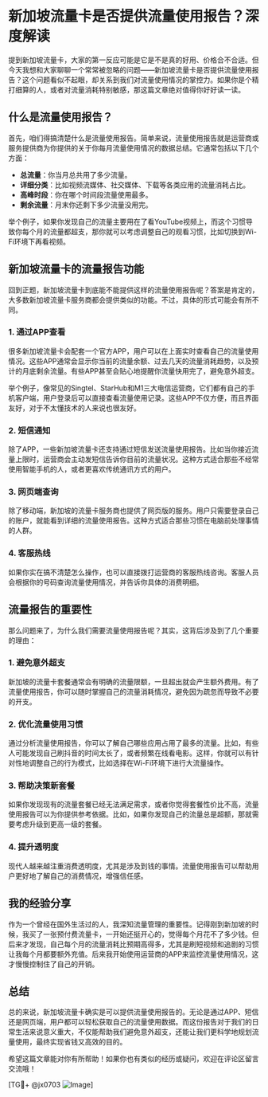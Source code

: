 # 新加坡流量卡是否提供流量使用报告？深度解读

提到新加坡流量卡，大家的第一反应可能是它是不是真的好用、价格合不合适。但今天我想和大家聊聊一个常常被忽略的问题——新加坡流量卡是否提供流量使用报告？这个问题看似不起眼，却关系到我们对流量使用情况的掌控力。如果你是个精打细算的人，或者对流量消耗特别敏感，那这篇文章绝对值得你好好读一读。

## 什么是流量使用报告？

首先，咱们得搞清楚什么是流量使用报告。简单来说，流量使用报告就是运营商或服务提供商为你提供的关于你每月流量使用情况的数据总结。它通常包括以下几个方面：

- **总流量**：你当月总共用了多少流量。
- **详细分类**：比如视频流媒体、社交媒体、下载等各类应用的流量消耗占比。
- **高峰时段**：你在哪个时间段流量使用最多。
- **剩余流量**：月末你还剩下多少流量没用完。

举个例子，如果你发现自己的流量主要用在了看YouTube视频上，而这个习惯导致你每个月的流量都超支，那你就可以考虑调整自己的观看习惯，比如切换到Wi-Fi环境下再看视频。

## 新加坡流量卡的流量报告功能

回到正题，新加坡流量卡到底能不能提供这样的流量使用报告呢？答案是肯定的，大多数新加坡流量卡服务商都会提供类似的功能。不过，具体的形式可能会有所不同。

### 1. **通过APP查看**
很多新加坡流量卡会配套一个官方APP，用户可以在上面实时查看自己的流量使用情况。这些APP通常会显示你当前的流量余额、过去几天的流量消耗趋势，以及预计的月底剩余流量。有些APP甚至会贴心地提醒你流量快用完了，避免意外超支。

举个例子，像常见的Singtel、StarHub和M1三大电信运营商，它们都有自己的手机客户端，用户登录后可以直接查看流量使用记录。这些APP不仅方便，而且界面友好，对于不太懂技术的人来说也很友好。

### 2. **短信通知**
除了APP，一些新加坡流量卡还支持通过短信发送流量使用报告。比如当你接近流量上限时，运营商会主动发短信告诉你目前的流量状况。这种方式适合那些不经常使用智能手机的人，或者更喜欢传统通讯方式的用户。

### 3. **网页端查询**
除了移动端，新加坡的流量卡服务商也提供了网页版的服务。用户只需要登录自己的账户，就能看到详细的流量使用报告。这种方式适合那些习惯在电脑前处理事情的人群。

### 4. **客服热线**
如果你实在搞不清楚怎么操作，也可以直接拨打运营商的客服热线咨询。客服人员会根据你的号码查询流量使用情况，并告诉你具体的消费明细。

## 流量报告的重要性

那么问题来了，为什么我们需要流量使用报告呢？其实，这背后涉及到了几个重要的理由：

### 1. **避免意外超支**
新加坡的流量卡套餐通常会有明确的流量限额，一旦超出就会产生额外费用。有了流量使用报告，你可以随时掌握自己的流量消耗情况，避免因为疏忽而导致不必要的开支。

### 2. **优化流量使用习惯**
通过分析流量使用报告，你可以了解自己哪些应用占用了最多的流量。比如，有些人可能发现自己刷抖音的时间太长了，或者频繁在线看电影。这样，你就可以有针对性地调整自己的行为模式，比如选择在Wi-Fi环境下进行大流量操作。

### 3. **帮助决策新套餐**
如果你发现现有的流量套餐已经无法满足需求，或者你觉得套餐性价比不高，流量使用报告可以为你提供参考依据。比如，如果你发现自己的流量总是超额，那就需要考虑升级到更高一级的套餐。

### 4. **提升透明度**
现代人越来越注重消费透明度，尤其是涉及到钱的事情。流量使用报告可以帮助用户更好地了解自己的消费情况，增强信任感。

## 我的经验分享

作为一个曾经在国外生活过的人，我深知流量管理的重要性。记得刚到新加坡的时候，我买了一张预付费流量卡，一开始还挺开心的，觉得每个月花不了多少钱。但后来才发现，自己每个月的流量消耗比预期高得多，尤其是刷短视频和追剧的习惯让我每个月都要额外充值。后来我开始使用运营商的APP来监控流量使用情况，这才慢慢控制住了自己的开销。

## 总结

总的来说，新加坡流量卡确实是可以提供流量使用报告的。无论是通过APP、短信还是网页端，用户都可以轻松获取自己的流量使用数据。而这份报告对于我们的日常生活来说意义重大，不仅能帮助我们避免意外超支，还能让我们更科学地规划流量使用，最终实现省钱又高效的目的。

希望这篇文章能对你有所帮助！如果你也有类似的经历或疑问，欢迎在评论区留言交流哦！

[TG💪+ @jx0703 ![Image](https://github.com/user-attachments/assets/dbca1d08-cadb-493c-b0ec-ad6f7a83f270)]